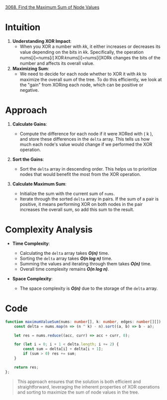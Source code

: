 [3068. Find the Maximum Sum of Node Values](https://leetcode.com/problems/find-the-maximum-sum-of-node-values/)
# Intuition 
1. **Understanding XOR Impact**:
    - When you XOR a number with 𝑘k, it either increases or decreases its value depending on the bits in 𝑘k. Specifically, the operation nums[𝑖]=nums[𝑖] XOR 𝑘nums[i]=nums[i]XORk changes the bits of the number and affects its overall value.
2. **Maximizing Sum**:
    - We need to decide for each node whether to XOR it with 𝑘k to maximize the overall sum of the tree. To do this efficiently, we look at the "gain" from XORing each node, which can be positive or negative.

# Approach
1. **Calculate Gains**: 
   - Compute the difference for each node if it were XORed with \( k \), and store these differences in the `delta` array. This tells us how much each node's value would change if we performed the XOR operation.

2. **Sort the Gains**:
   - Sort the `delta` array in descending order. This helps us to prioritize nodes that would benefit the most from the XOR operation.

3. **Calculate Maximum Sum**:
   - Initialize the sum with the current sum of `nums`.
   - Iterate through the sorted `delta` array in pairs. If the sum of a pair is positive, it means performing XOR on both nodes in the pair increases the overall sum, so add this sum to the result.

# Complexity Analysis
- **Time Complexity**:
  - Calculating the `delta` array takes ***O(n)*** time.
  - Sorting the `delta` array takes ***O(n log n)*** time.
  - Summing the values and iterating through them takes ***O(n)*** time.
  - Overall time complexity remains ***O(n log n)***.

- **Space Complexity**:
  - The space complexity is ***O(n)*** due to the storage of the `delta` array.

# Code
```typescript
function maximumValueSum(nums: number[], k: number, edges: number[][]): number {
    const delta = nums.map(n => (n ^ k) - n).sort((a, b) => b - a);

    let res = nums.reduce((acc, curr) => acc + curr, 0);

    for (let i = 0; i + 1 < delta.length; i += 2) {
        const sum = delta[i] + delta[i + 1];
        if (sum > 0) res += sum;
    }

    return res;
};

```

> This approach ensures that the solution is both efficient and straightforward, leveraging the inherent properties of XOR operations and sorting to maximize the sum of node values in the tree.